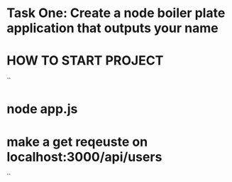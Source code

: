 # Task One: Create a node boiler plate application that outputs your name


# HOW TO START PROJECT
``
  # node app.js
  # make a get reqeuste on localhost:3000/api/users
``
